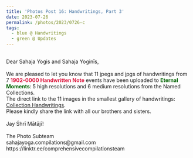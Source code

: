 ```yaml
---
title: 'Photos Post 16: Handwritings, Part 3'
date: 2023-07-26
permalink: /photos/2023/0726-c
tags:
  - blue @ Handwritings
  - green @ Updates
---
```


<p>
<br>
Dear Sahaja Yogis and Sahaja Yoginīs,<br>
<br>
We are pleased to let you know that 11 jpegs and jpgs of handwritings from 7 <font color="Crimson"><b>1902-0000 Handwritten Note</b></font> events have been uploaded to <font color="DarkGreen"><b>Eternal Moments</b></font>: 5 high resolutions and 6 medium resolutions from the Named Collections.<br>
The direct link to the 11 images in the smallest gallery of handwritings: <a href="https://eternalmoments.smugmug.com/Collections/Yogi-Mahajan-Collection/Handwritings-1901-to-1917"> Collection Handwritings</a>.<br>
Please kindly share the link with all our brothers and sisters.<br>
<br>
Jay Śhrī Mātājī!<br>
<br>
The Photo Subteam<br>
sahajayoga.compilations@gmail.com<br>
https://linktr.ee/comprehensivecompilationsteam<br>
</p>